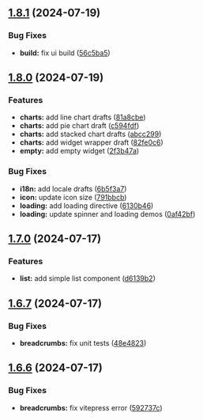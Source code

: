 ## [1.8.1](https://github.com/acronis/ui-component-library/compare/v1.8.0...v1.8.1) (2024-07-19)


### Bug Fixes

* **build:** fix ui build ([56c5ba5](https://github.com/acronis/ui-component-library/commit/56c5ba50d4ad668373a2440e2bf4f000cf35180b))

## [1.8.0](https://github.com/acronis/ui-component-library/compare/v1.7.0...v1.8.0) (2024-07-19)


### Features

* **charts:** add line chart drafts ([81a8cbe](https://github.com/acronis/ui-component-library/commit/81a8cbeeb7575819b5c120a8292d825f3a6a7efb))
* **charts:** add pie chart draft ([c594fdf](https://github.com/acronis/ui-component-library/commit/c594fdfc273df8120a59f17bbedd5279591a34af))
* **charts:** add stacked chart drafts ([abcc299](https://github.com/acronis/ui-component-library/commit/abcc299ceb168df163bd96b865122534d5707521))
* **charts:** add widget wrapper draft ([82fe0c6](https://github.com/acronis/ui-component-library/commit/82fe0c605b2aee0acbaa3ff08c2067a2fcf59979))
* **empty:** add empty widget ([2f3b47a](https://github.com/acronis/ui-component-library/commit/2f3b47ad03eb370b835599d128ab4550d32f5c59))


### Bug Fixes

* **i18n:** add locale drafts ([6b5f3a7](https://github.com/acronis/ui-component-library/commit/6b5f3a77d46c33e834e9e2b21b72285c02eae21e))
* **icon:** update icon size ([791bbcb](https://github.com/acronis/ui-component-library/commit/791bbcb17cc1f8e27707028352c63f4a7b501d9a))
* **loading:** add loading directive ([6130b46](https://github.com/acronis/ui-component-library/commit/6130b4642fbfbebd8c2f3b40fc179eb6742403d5))
* **loading:** update spinner and loading demos ([0af42bf](https://github.com/acronis/ui-component-library/commit/0af42bfde5dfe1b53c6e3bbe0958087efee8500b))

## [1.7.0](https://github.com/acronis/ui-component-library/compare/v1.6.7...v1.7.0) (2024-07-17)


### Features

* **list:** add simple list component ([d6139b2](https://github.com/acronis/ui-component-library/commit/d6139b2bccdcc674b6b0df7d9c4be2e36d802f9f))

## [1.6.7](https://github.com/acronis/ui-component-library/compare/v1.6.6...v1.6.7) (2024-07-17)


### Bug Fixes

* **breadcrumbs:** fix unit tests ([48e4823](https://github.com/acronis/ui-component-library/commit/48e482322b7c9ae3830f4c7530c7916316d36e5a))

## [1.6.6](https://github.com/acronis/ui-component-library/compare/v1.6.5...v1.6.6) (2024-07-17)


### Bug Fixes

* **breadcrumbs:** fix vitepress error ([592737c](https://github.com/acronis/ui-component-library/commit/592737c1561bfcb55d42e5f8ce0d98f5ba41ba26))

